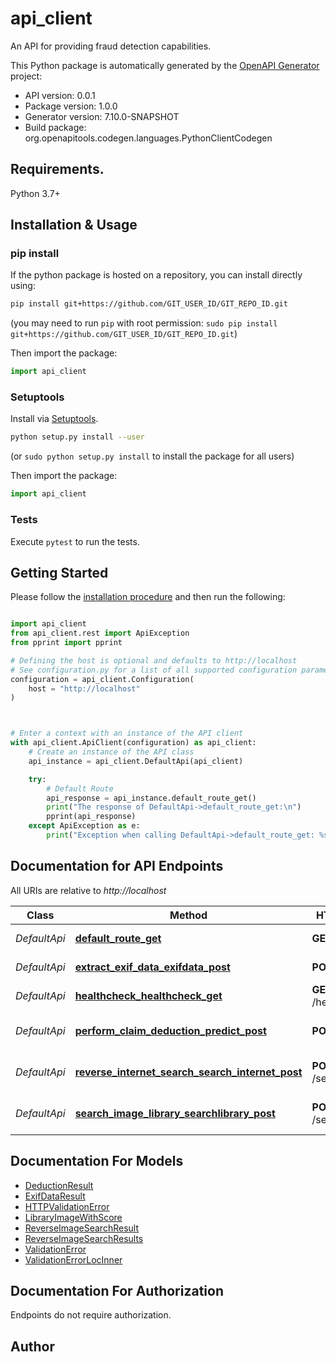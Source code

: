 # api_client
An API for providing fraud detection capabilities.

This Python package is automatically generated by the [OpenAPI Generator](https://openapi-generator.tech) project:

- API version: 0.0.1
- Package version: 1.0.0
- Generator version: 7.10.0-SNAPSHOT
- Build package: org.openapitools.codegen.languages.PythonClientCodegen

## Requirements.

Python 3.7+

## Installation & Usage
### pip install

If the python package is hosted on a repository, you can install directly using:

```sh
pip install git+https://github.com/GIT_USER_ID/GIT_REPO_ID.git
```
(you may need to run `pip` with root permission: `sudo pip install git+https://github.com/GIT_USER_ID/GIT_REPO_ID.git`)

Then import the package:
```python
import api_client
```

### Setuptools

Install via [Setuptools](http://pypi.python.org/pypi/setuptools).

```sh
python setup.py install --user
```
(or `sudo python setup.py install` to install the package for all users)

Then import the package:
```python
import api_client
```

### Tests

Execute `pytest` to run the tests.

## Getting Started

Please follow the [installation procedure](#installation--usage) and then run the following:

```python

import api_client
from api_client.rest import ApiException
from pprint import pprint

# Defining the host is optional and defaults to http://localhost
# See configuration.py for a list of all supported configuration parameters.
configuration = api_client.Configuration(
    host = "http://localhost"
)



# Enter a context with an instance of the API client
with api_client.ApiClient(configuration) as api_client:
    # Create an instance of the API class
    api_instance = api_client.DefaultApi(api_client)

    try:
        # Default Route
        api_response = api_instance.default_route_get()
        print("The response of DefaultApi->default_route_get:\n")
        pprint(api_response)
    except ApiException as e:
        print("Exception when calling DefaultApi->default_route_get: %s\n" % e)

```

## Documentation for API Endpoints

All URIs are relative to *http://localhost*

Class | Method | HTTP request | Description
------------ | ------------- | ------------- | -------------
*DefaultApi* | [**default_route_get**](docs/DefaultApi.md#default_route_get) | **GET** / | Default Route
*DefaultApi* | [**extract_exif_data_exifdata_post**](docs/DefaultApi.md#extract_exif_data_exifdata_post) | **POST** /exifdata | Extract Exif Data
*DefaultApi* | [**healthcheck_healthcheck_get**](docs/DefaultApi.md#healthcheck_healthcheck_get) | **GET** /healthcheck | Healthcheck
*DefaultApi* | [**perform_claim_deduction_predict_post**](docs/DefaultApi.md#perform_claim_deduction_predict_post) | **POST** /predict | Perform Claim Deduction
*DefaultApi* | [**reverse_internet_search_search_internet_post**](docs/DefaultApi.md#reverse_internet_search_search_internet_post) | **POST** /search/internet | Reverse Internet Search
*DefaultApi* | [**search_image_library_searchlibrary_post**](docs/DefaultApi.md#search_image_library_searchlibrary_post) | **POST** /searchlibrary | Search Image Library


## Documentation For Models

 - [DeductionResult](docs/DeductionResult.md)
 - [ExifDataResult](docs/ExifDataResult.md)
 - [HTTPValidationError](docs/HTTPValidationError.md)
 - [LibraryImageWithScore](docs/LibraryImageWithScore.md)
 - [ReverseImageSearchResult](docs/ReverseImageSearchResult.md)
 - [ReverseImageSearchResults](docs/ReverseImageSearchResults.md)
 - [ValidationError](docs/ValidationError.md)
 - [ValidationErrorLocInner](docs/ValidationErrorLocInner.md)


<a id="documentation-for-authorization"></a>
## Documentation For Authorization

Endpoints do not require authorization.


## Author




